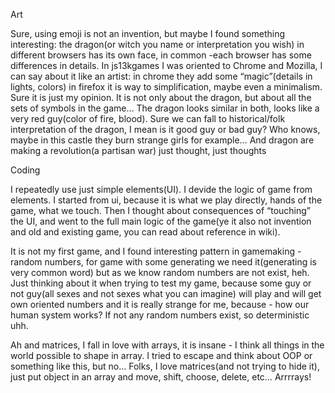 Art

Sure, using emoji is not an invention, but maybe I found something interesting: the dragon(or witch you name or interpretation you wish) in different browsers has its own face, in common -each browser has some differences in details. In js13kgames I was oriented to Chrome and Mozilla, I can say about it like an artist: in chrome they add some “magic”(details in lights, colors) in firefox it is way to simplification, maybe even a minimalism. Sure it is just my opinion. It is not only about the dragon, but about all the sets of symbols in the game… The dragon looks similar in both, looks like a very red guy(color of fire, blood).
Sure we can fall to historical/folk interpretation of the dragon, I mean is it good guy or bad guy? Who knows, maybe in this castle they burn strange girls for example… And dragon are making a revolution(a partisan war) just thought, just thoughts

Coding

I repeatedly use just simple elements(UI). I devide the logic of game from elements. 
I started from ui, because it is what we play directly, hands of the game, what we touch. Then I thought about consequences of “touching” the UI, and went to the full main logic of the game(ye it also not invention and old and existing game, you can read about reference  in wiki).

It is not my first game, and I found interesting pattern in gamemaking - random numbers, for game with some generating we need it(generating is very common word) but as we know random numbers are not exist, heh. Just thinking about it when trying to test my game, because some guy or not guy(all sexes and not sexes what you can imagine) will play and will get own oriented numbers and it is really strange for me, because - how our human system works? If not any random numbers exist, so deterministic uhh.

Ah and matrices, I fall in love with arrays, it is insane - I think all things in the world possible to shape in array. I tried to escape and think about OOP or something like this, but no… Folks, I love matrices(and not trying to hide it), just put object in an array and move, shift, choose, delete, etc… Arrrrays!

